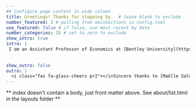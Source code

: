 ```yaml
---
## Configure page content in wide column
title: Greetings! Thanks for stopping by.  # leave blank to exclude
number_featured: 3 # pulling from mainSections in config.toml
use_featured: false # if false, use most recent by date
number_categories: 15 # set to zero to exclude
show_intro: true
intro: |
 I am an Assistant Professor of Economics at [Bentley University](https://www.bentley.edu/). My research interests center around population health, migration, and economic development. A recurring theme in my work involves the study of economically vulnerable populations. I use both experimental and quasi-experimental methods to conduct research. I frequently collaborate with local institutions by either using their administrative data or partnering with them to collect data and design interventions to inform policy. On this site, all of my academic publications, working papers, and replication packages are available, provided that de-identified data can be made available. 
 
 
show_outro: false
outro: |
  <i class="fas fa-glass-cheers pr2"></i>Sincere thanks to [Maëlle Salmon](https://masalmon.eu/) for her help naming this Hugo theme!
---
```


** index doesn't contain a body, just front matter above.
See about/list.html in the layouts folder **